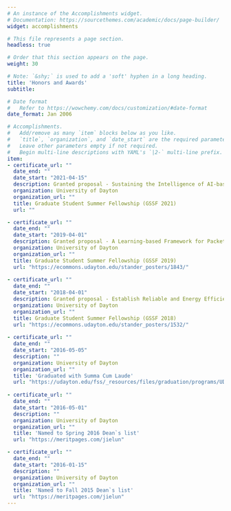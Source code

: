 ```yaml
---
# An instance of the Accomplishments widget.
# Documentation: https://sourcethemes.com/academic/docs/page-builder/
widget: accomplishments

# This file represents a page section.
headless: true

# Order that this section appears on the page.
weight: 30

# Note: `&shy;` is used to add a 'soft' hyphen in a long heading.
title: 'Honors and Awards'
subtitle:

# Date format
#   Refer to https://wowchemy.com/docs/customization/#date-format
date_format: Jan 2006

# Accomplishments.
#   Add/remove as many `item` blocks below as you like.
#   `title`, `organization`, and `date_start` are the required parameters.
#   Leave other parameters empty if not required.
#   Begin multi-line descriptions with YAML's `|2-` multi-line prefix.
item:
- certificate_url: ""
  date_end: ""
  date_start: "2021-04-15"
  description: Granted proposal - Sustaining the Intelligence of AI-based Network Traffic Classifiers
  organization: University of Dayton
  organization_url: ""
  title: Graduate Student Summer Fellowship (GSSF 2021)
  url: ""

- certificate_url: ""
  date_end: ""
  date_start: "2019-04-01"
  description: Granted proposal - A Learning-based Framework for Packet Classification and Network Traffic Flow Clustering in SDN Access Gateways
  organization: University of Dayton
  organization_url: ""
  title: Graduate Student Summer Fellowship (GSSF 2019)
  url: "https://ecommons.udayton.edu/stander_posters/1843/"
  
- certificate_url: ""
  date_end: ""
  date_start: "2018-04-01"
  description: Granted proposal - Establish Reliable and Energy Efficient Public Safety Communication Networks using Future Smart Infrastructure
  organization: University of Dayton
  organization_url: ""
  title: Graduate Student Summer Fellowship (GSSF 2018)
  url: "https://ecommons.udayton.edu/stander_posters/1532/"
  
- certificate_url: ""
  date_end: ""
  date_start: "2016-05-05"
  description: ""
  organization: University of Dayton
  organization_url: ""
  title: 'Graduated with Summa Cum Laude'
  url: "https://udayton.edu/fss/_resources/files/graduation/programs/UDMayCommProgram2016AllFinal.pdf"
  
- certificate_url: ""
  date_end: ""
  date_start: "2016-05-01"
  description: ""
  organization: University of Dayton
  organization_url: ""
  title: 'Named to Spring 2016 Dean`s list'
  url: "https://meritpages.com/jielun"

- certificate_url: ""
  date_end: ""
  date_start: "2016-01-15"
  description: ""
  organization: University of Dayton
  organization_url: ""
  title: 'Named to Fall 2015 Dean`s list'
  url: "https://meritpages.com/jielun"
---
```

